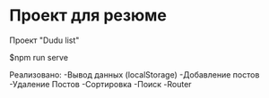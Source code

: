 # Проект для резюме
Проект "Dudu list"

$npm run serve

Реализовано:
-Вывод данных (localStorage)
-Добавление постов
-Удаление Постов
-Сортировка
-Поиск
-Router
